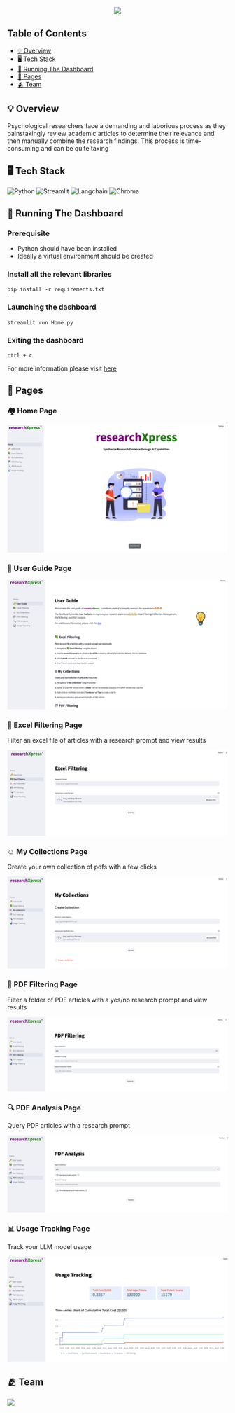 <p align="center">
  <img src="images/temp_logo.png">
</p>

## Table of Contents

-   [💡 Overview ](#-overview)
-   [🖥 Tech Stack](#-tech-stack)
-   [🔧 Running The Dashboard](#-running-the-dashboard)
-   [📄 Pages](#-pages)
-   [🫂 Team](#-team)

## 💡 Overview

Psychological researchers face a demanding and laborious process as they painstakingly review academic articles to determine their relevance and then manually combine the research findings. This
process is time-consuming and can be quite taxing

## 🖥 Tech Stack

<div>
	<img height="60" width="60" src="images/icons/python.svg" alt="Python" title="Python"/>
	<img height="60" width="80" src="images/icons/streamlit.png" alt="Streamlit" title="Streamlit"/>
	<img height="60" width="100" src="images/icons/langchain.png" alt="Langchain" title="Langchain"/>
	<img height="60" width="90" src="images/icons/chroma.png" alt="Chroma" title="Chroma"/>
</div>

## 🔧 Running The Dashboard

### Prerequisite

-   Python should have been installed
-   Ideally a virtual environment should be created

### Install all the relevant libraries

```
pip install -r requirements.txt

```

### Launching the dashboard

```
streamlit run Home.py

```

### Exiting the dashboard

```
ctrl + c

```

For more information please visit <a href= 'https://drive.google.com/file/d/1k0HyC_L48_ePKt85Qj-gdVRvASWIxHNr/view?usp=sharing'>here</a> 

## 📄 Pages

### 🏘 Home Page

<img src="images/ss/home_page.png" alt="Home Page" title="Home Page"/>
<br/>

### 🔑 User Guide Page

<img src="images/ss/user_guide.png" alt="User Guide Page" title="User Guide Page"/>
<br/>

### 📗 Excel Filtering Page

Filter an excel file of articles with a research prompt and view results

<img src="images/ss/excel_filtering.png" alt="Excel Filtering Page" title="Excel Filtering Page"/>
<br/>

### ☺️ My Collections Page

Create your own collection of pdfs with a few clicks

<img src="images/ss/my_collections.png" alt = "My Collections Page" title="My Collections Page"/> <br/>

### 📂 PDF Filtering Page

Filter a folder of PDF articles with a yes/no research prompt and view results

<img src="images/ss/pdf_filtering.png" alt = "PDF Filtering Page" title="PDF Filtering Page"/> <br/>

### 🔍 PDF Analysis Page

Query PDF articles with a research prompt

<img src="images/ss/pdf_analysis.png" alt = "PDF Analysis Page" title="PDF Analysis Page"/>
<br/>

### 📊 Usage Tracking Page

Track your LLM model usage

<img src="images/ss/usage_tracking.png" alt = "Usage Tracking Page" title="Usage Tracking Page"/>
<br/>

## 🫂 Team

<a href="https://github.com/hwhmervyn/researchXpress_Capstone/graphs/contributors">
  <img src="https://contrib.rocks/image?repo=hwhmervyn/researchXpress_Capstone" />
</a>
